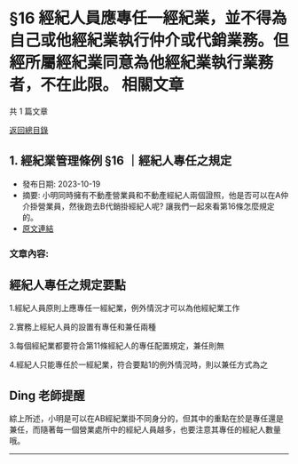 # §16 經紀人員應專任一經紀業，並不得為自己或他經紀業執行仲介或代銷業務。但經所屬經紀業同意為他經紀業執行業務者，不在此限。 相關文章

共 1 篇文章

[返回總目錄](00_總目錄.md)

## 1. 經紀業管理條例 §16 ｜經紀人專任之規定

- 發布日期: 2023-10-19
- 摘要: 小明同時擁有不動產營業員和不動產經紀人兩個證照，他是否可以在A仲介掛營業員，然後跑去B代銷掛經紀人呢? 讓我們一起來看第16條怎麼規定的。
- [原文連結](https://www.jasper-realestate.com/%e7%b6%93%e7%b4%80%e6%a5%ad%e7%ae%a1%e7%90%86%e6%a2%9d%e4%be%8b-16-%e7%b6%93%e7%b4%80%e4%ba%ba-%e5%b0%88%e4%bb%bb%e4%b9%8b%e8%a6%8f%e5%ae%9a/)

### 文章內容:

## 經紀人專任之規定要點

1.經紀人員原則上應專任一經紀業，例外情況才可以為他經紀業工作

2.實務上經紀人員的設置有專任和兼任兩種

3.每個經紀業都要符合第11條經紀人的專任配置規定，兼任則無

4.經紀人只能專任於一經紀業，符合要點1的例外情況時，則以兼任方式為之

## Ding 老師提醒

綜上所述，小明是可以在AB經紀業掛不同身分的，但其中的重點在於是專任還是兼任，而隨著每一個營業處所中的經紀人員越多，也要注意其專任的經紀人數量哦。

---

